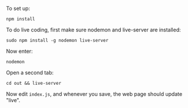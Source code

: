 To set up:

`npm install`

To do live coding, first make sure nodemon and live-server are installed:

`sudo npm install -g nodemon live-server`

Now enter:

`nodemon`

Open a second tab:

`cd out && live-server`

Now edit `index.js`, and whenever you save, the web page should update "live".
